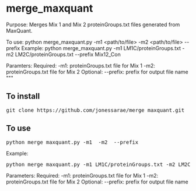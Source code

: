 # merge_maxquant

Purpose: Merges Mix 1 and Mix 2 proteinGroups.txt files generated from MaxQuant.

To use:
python merge_maxquant.py -m1 <path/to/file> -m2 <path/to/file> --prefix <string>
Example:
python merge_maxquant.py -m1 LM1C/proteinGroups.txt -m2 LM2C/proteinGroups.txt --prefix Mix12_Con

Paramters:
Required:
-m1: proteinGroups.txt file for Mix 1
-m2: proteinGroups.txt file for Mix 2
Optional:
--prefix: prefix for output file name
"""

## To install

<pre>
git clone https://github.com/jonessarae/merge_maxquant.git
</pre>

## To use
<pre>
python merge_maxquant.py -m1 <path/to/file> -m2 <path/to/file> --prefix <string>
</pre>

Example:
<pre>
python merge_maxquant.py -m1 LM1C/proteinGroups.txt -m2 LM2C/proteinGroups.txt --prefix Mix12_Con
</pre>

Parameters:
Required:
-m1: proteinGroups.txt file for Mix 1
-m2: proteinGroups.txt file for Mix 2
Optional:
--prefix: prefix for output file name

